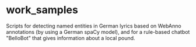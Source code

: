 # work_samples
Scripts for detecting named entities in German lyrics based on WebAnno annotations (by using a German spaCy model), and for a rule-based chatbot "BelloBot" that gives information about a local pound.

